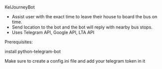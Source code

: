 KelJourneyBot 

- Assist user with the exact time to leave their house to board the bus on time.
- Send location to the bot and the bot will reply with nearby bus stops.
- Uses Telegram API, Google API, LTA API

Prerequisites:

install python-telegram-bot

Make sure to create a config.ini file and add your telegram token in it
